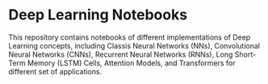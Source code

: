 # Deep Learning Notebooks

This repository contains notebooks of different implementations of Deep Learning concepts, including Classis Neural Networks (NNs), Convolutional Neural Networks (CNNs), Recurrent Neural Networks (RNNs), Long Short-Term Memory (LSTM) Cells, Attention Models, and Transformers for different set of applications.